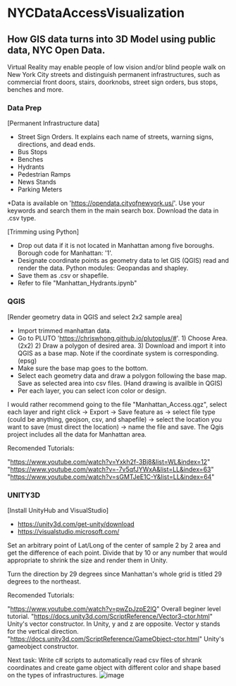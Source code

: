 # NYCDataAccessVisualization
## How GIS data turns into 3D Model using public data, NYC Open Data.

Virtual Reality may enable people of low vision and/or blind people walk on New York City streets and distinguish permanent infrastructures, such as commercial front doors, stairs, doorknobs, street sign orders, bus stops, benches and more.

### Data Prep
[Permanent Infrastructure data]
- Street Sign Orders. It explains each name of streets, warning signs, directions, and dead ends. 
- Bus Stops
- Benches
- Hydrants
- Pedestrian Ramps
- News Stands
- Parking Meters

*Data is available on 'https://opendata.cityofnewyork.us/'. Use your keywords and search them in the main search box. Download the data in .csv type. 

[Trimming using Python]
- Drop out data if it is not located in Manhattan among five boroughs. Borough code for Manhattan: '1'.
- Designate coordinate points as geometry data to let GIS (QGIS) read and render the data. Python modules: Geopandas and shapley.
- Save them as .csv or shapefile.
- Refer to file "Manhattan_Hydrants.ipynb"

### QGIS
[Render geometry data in QGIS and select 2x2 sample area]
- Import trimmed manhattan data. 
- Go to PLUTO 'https://chriswhong.github.io/plutoplus/#'. 1) Choose Area. (2x2) 2) Draw a polygon of desired area. 3) Download and import it into QGIS as a base map. Note if the coordinate system is corresponding. (epsg)
- Make sure the base map goes to the bottom. 
- Select each geometry data and draw a polygon following the base map. Save as selected area into csv files. (Hand drawing is availble in QGIS)
- Per each layer, you can select icon color or design.

I would rather recommend going to the file "Manhattan_Access.qgz", select each layer and right click -> Export -> Save feature as -> select file type (could be anything, geojson, csv, and shapefile) -> select the location you want to save (must direct the location) -> name the file and save. The Qgis project includes all the data for Manhattan area.

Recomended Tutorials:

"https://www.youtube.com/watch?v=Yxkh2f-3Bj8&list=WL&index=12"
"https://www.youtube.com/watch?v=-7v5qfJYWxA&list=LL&index=63"
"https://www.youtube.com/watch?v=sGMTJeE1C-Y&list=LL&index=64"

### UNITY3D
[Install UnityHub and VisualStudio]
- https://unity3d.com/get-unity/download
- https://visualstudio.microsoft.com/

Set an arbitrary point of Lat/Long of the center of sample 2 by 2 area and get the difference of each point. Divide that by 10 or any number that would appropriate to shrink the size and render them in Unity. 

Turn the direction by 29 degrees since Manhattan's whole grid is titled 29 degrees to the northeast. 

Recomended Tutorials:

"https://www.youtube.com/watch?v=pwZpJzpE2lQ" Overall beginer level tutorial.
"https://docs.unity3d.com/ScriptReference/Vector3-ctor.html" Unity's vector constructor. In Unity, y and z are opposite. Vector y stands for the vertical direction.
"https://docs.unity3d.com/ScriptReference/GameObject-ctor.html" Unity's gameobject constructor.

Next task: Write c# scripts to automatically read csv files of shrank coordinates and create game object with different color and shape based on the types of infrastructures.
![image](https://user-images.githubusercontent.com/97256415/177247877-2eb79e8d-0c14-4cd7-963b-96b430357d80.png)

